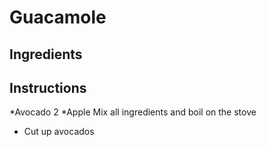 # Guacamole
## Ingredients
## Instructions
*Avocado 2
*Apple
Mix all ingredients and boil on the stove
* Cut up avocados
